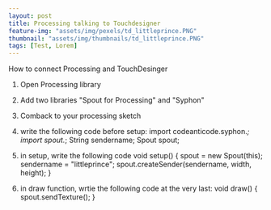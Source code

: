 ```yaml
---
layout: post
title: Processing talking to Touchdesigner
feature-img: "assets/img/pexels/td_littleprince.PNG"
thumbnail: "assets/img/thumbnails/td_littleprince.PNG"
tags: [Test, Lorem]
---
```


How to connect Processing and TouchDesinger 

1. Open Processing library
2. Add two libraries "Spout for Processing" and "Syphon" 
3. Comback to your processing sketch
4. write the following code before setup: 
    import codeanticode.syphon.*;
    import spout.*;
    String sendername; 
    Spout spout;
    
5. in setup, write the following code
void setup()  { 
  spout = new Spout(this);
  sendername = "littleprince";
  spout.createSender(sendername, width, height);
}
6. in draw function, wrtie the following code at the very last:
void draw()  { 
  spout.sendTexture();
  }
